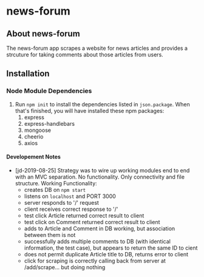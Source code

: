# news-forum

## About news-forum
The news-forum app scrapes a website for news articles and provides a strcuture for taking comments about those articles from users.

## Installation

### Node Module Dependencies
1. Run `npm init` to install the dependencies listed in `json.package`. When that's finished, you will have installed these npm packages:
   1. express
   1. express-handlebars
   1. mongoose
   1. cheerio
   1. axios


#### Developement Notes
* [jd-2019-08-25] Strategy was to wire up working modules end to end with an MVC separation.  No functionality.  Only connectivity and file structure.
    Working Functionality:
    * creates DB on `npm start`
    * listens on `localhost` and PORT 3000
    * server responds to '/' request
    * client receives correct response to '/'
    * test click Article returned correct result to client
    * test click on Comment returned correct result to client
    * adds to Article and Comment in DB working, but association between them is not
    * successfully adds multiple comments to DB (with identical information, the test case), but appears to return the same ID to cient
    * does not permit duplicate Article title to DB, returns error to client
    * click for scraping is correctly calling back from server at /add/scrape... but doing nothing